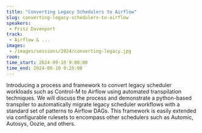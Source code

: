 ```yaml
---
title: "Converting Legacy Schedulers to Airflow"
slug: converting-legacy-schedulers-to-airflow
speakers:
 - Fritz Davenport
track:
 - Airflow & ...
images:
 - /images/sessions/2024/converting-legacy.jpg 
room: 
time_start: 2024-09-10 9:00:00
time_end: 2024-09-10 9:25:00
---
```


Introducing a process and framework to convert legacy scheduler workloads such as Control-M to Airflow using automated transpilation techniques. We will discuss the process and demonstrate a python-based transpiler to automatically migrate legacy scheduler workflows with a standard set of patterns to Airflow DAGs. This framework is easily extended via configurable rulesets to encompass other schedulers such as Automic, Autosys, Oozie, and others.
